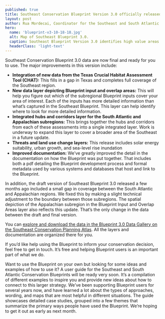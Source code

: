 ```yaml
---
published: true
title: Southeast Conservation Blueprint Version 3.0 officially released
layout: post
author: Rua Mordecai, Coordinator for the Southeast and South Atlantic Blueprints
hero:
  name: 'blueprint-v3-10-18-18.jpg'
  alt: Map of Southeast Blueprint 3.0.
  caption: Southeast Blueprint Version 3.0 identifies high value areas for conservation and restoration across the Southeast and Caribbean.
  headerClass: 'light-text'
---
```

Southeast Conservation Blueprint 3.0 data are now final and ready for you to use. The major improvements in this version include:

- **Integration of new data from the Texas Crucial Habitat Assessment Tool (CHAT):** This fills in a gap in Texas and completes full coverage of the Southeast region.
- **New data layer depicting Blueprint input and overlap areas:** This will help you figure out which of the subregional Blueprint inputs cover your area of interest. Each of the inputs has more detailed information than what’s captured in the Southeast Blueprint. This layer can help identify where to look for more detailed information.
- **Integrated hubs and corridors layer for the South Atlantic and Appalachian subregions:** This brings together the hubs and corridors from each of these assessments into a single integrated layer. Work is underway to expand this layer to cover a broader area of the Southeast in a future update.
- **Threats and land use change layers:** This release includes solar energy suitability, urban growth, and sea-level rise inundation
- **Improved documentation:** We’ve greatly improved the detail in the documentation on how the Blueprint was put together. That includes both a pdf detailing the Blueprint development process and formal metadata used by various systems and databases that host and link to the Blueprint.

<!--more-->

In addition, the draft version of Southeast Blueprint 3.0 released a few months ago included a small gap in coverage between the South Atlantic and Appalachian regions. We fixed this by making a slight technical adjustment to the boundary between those subregions. The spatial depiction of the Appalachian subregion in the Blueprint Input and Overlap Areas layer also reflects this update. That’s the only change in the data between the draft and final version.

You can [explore and download the data in the Blueprint 3.0 Data Gallery on the Southeast Conservation Planning Atlas](https://seregion.databasin.org/galleries/0c3e76a996e84608890875a5aa27e4a3). All the layers and documentation are organized there for you.

If you’d like help using the Blueprint to inform your conservation decision, feel free to get in touch. It’s free and helping Blueprint users is an important part of what we do.

Want to use the Blueprint on your own but looking for some ideas and examples of how to use it? A user guide for the Southeast and South Atlantic Conservation Blueprints will be ready very soon. It’s a compilation of different examples to inspire you and provide new ideas about how to connect to this larger strategy. We’ve been supporting Blueprint users for several years now, and have learned a lot about the types of approaches, wording, and maps that are most helpful in different situations. The guide showcases detailed case studies, grouped into a few themes that summarize the primary ways people have used the Blueprint. We’re hoping to get it out as early as next month.
